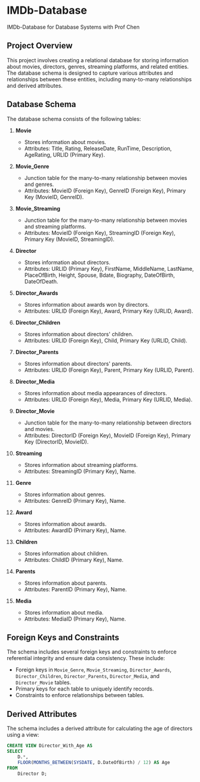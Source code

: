 # IMDb-Database

IMDb-Database for Database Systems with Prof Chen

## Project Overview

This project involves creating a relational database for storing information about movies, directors, genres, streaming platforms, and related entities. The database schema is designed to capture various attributes and relationships between these entities, including many-to-many relationships and derived attributes.

## Database Schema

The database schema consists of the following tables:

1. **Movie**
    - Stores information about movies.
    - Attributes: Title, Rating, ReleaseDate, RunTime, Description, AgeRating, URLID (Primary Key).

2. **Movie_Genre**
    - Junction table for the many-to-many relationship between movies and genres.
    - Attributes: MovieID (Foreign Key), GenreID (Foreign Key), Primary Key (MovieID, GenreID).

3. **Movie_Streaming**
    - Junction table for the many-to-many relationship between movies and streaming platforms.
    - Attributes: MovieID (Foreign Key), StreamingID (Foreign Key), Primary Key (MovieID, StreamingID).

4. **Director**
    - Stores information about directors.
    - Attributes: URLID (Primary Key), FirstName, MiddleName, LastName, PlaceOfBirth, Height, Spouse, Bdate, Biography, DateOfBirth, DateOfDeath.

5. **Director_Awards**
    - Stores information about awards won by directors.
    - Attributes: URLID (Foreign Key), Award, Primary Key (URLID, Award).

6. **Director_Children**
    - Stores information about directors' children.
    - Attributes: URLID (Foreign Key), Child, Primary Key (URLID, Child).

7. **Director_Parents**
    - Stores information about directors' parents.
    - Attributes: URLID (Foreign Key), Parent, Primary Key (URLID, Parent).

8. **Director_Media**
    - Stores information about media appearances of directors.
    - Attributes: URLID (Foreign Key), Media, Primary Key (URLID, Media).

9. **Director_Movie**
    - Junction table for the many-to-many relationship between directors and movies.
    - Attributes: DirectorID (Foreign Key), MovieID (Foreign Key), Primary Key (DirectorID, MovieID).

10. **Streaming**
    - Stores information about streaming platforms.
    - Attributes: StreamingID (Primary Key), Name.

11. **Genre**
    - Stores information about genres.
    - Attributes: GenreID (Primary Key), Name.

12. **Award**
    - Stores information about awards.
    - Attributes: AwardID (Primary Key), Name.

13. **Children**
    - Stores information about children.
    - Attributes: ChildID (Primary Key), Name.

14. **Parents**
    - Stores information about parents.
    - Attributes: ParentID (Primary Key), Name.

15. **Media**
    - Stores information about media.
    - Attributes: MediaID (Primary Key), Name.

## Foreign Keys and Constraints

The schema includes several foreign keys and constraints to enforce referential integrity and ensure data consistency. These include:

- Foreign keys in `Movie_Genre`, `Movie_Streaming`, `Director_Awards`, `Director_Children`, `Director_Parents`, `Director_Media`, and `Director_Movie` tables.
- Primary keys for each table to uniquely identify records.
- Constraints to enforce relationships between tables.

## Derived Attributes

The schema includes a derived attribute for calculating the age of directors using a view:

```sql
CREATE VIEW Director_With_Age AS
SELECT 
    D.*,
    FLOOR(MONTHS_BETWEEN(SYSDATE, D.DateOfBirth) / 12) AS Age
FROM 
    Director D;
